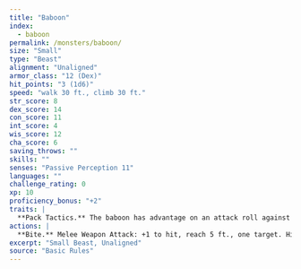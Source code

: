 ```yaml
---
title: "Baboon"
index:
  - baboon
permalink: /monsters/baboon/
size: "Small"
type: "Beast"
alignment: "Unaligned"
armor_class: "12 (Dex)"
hit_points: "3 (1d6)"
speed: "walk 30 ft., climb 30 ft."
str_score: 8
dex_score: 14
con_score: 11
int_score: 4
wis_score: 12
cha_score: 6
saving_throws: ""
skills: ""
senses: "Passive Perception 11"
languages: ""
challenge_rating: 0
xp: 10
proficiency_bonus: "+2"
traits: |
  **Pack Tactics.** The baboon has advantage on an attack roll against a creature if at least one of the baboon's allies is within 5 ft. of the creature and the ally isn't incapacitated.
actions: |
  **Bite.** Melee Weapon Attack: +1 to hit, reach 5 ft., one target. Hit: 1 (1d4 - 1) piercing damage.  
excerpt: "Small Beast, Unaligned"
source: "Basic Rules"
---
```

